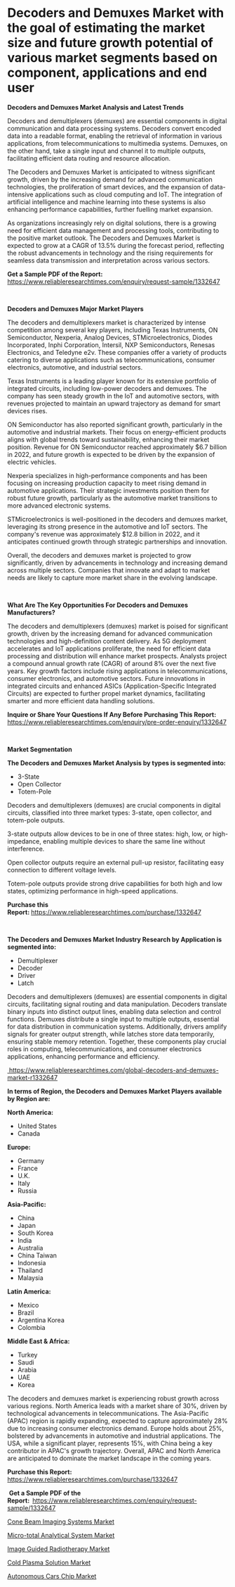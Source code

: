 <p><h1>Decoders and Demuxes Market with the goal of estimating the market size and future growth potential of various market segments based on component, applications and end user</h1></p><p><strong>Decoders and Demuxes Market Analysis and Latest Trends</strong></p>
<p><p>Decoders and demultiplexers (demuxes) are essential components in digital communication and data processing systems. Decoders convert encoded data into a readable format, enabling the retrieval of information in various applications, from telecommunications to multimedia systems. Demuxes, on the other hand, take a single input and channel it to multiple outputs, facilitating efficient data routing and resource allocation.</p><p>The Decoders and Demuxes Market is anticipated to witness significant growth, driven by the increasing demand for advanced communication technologies, the proliferation of smart devices, and the expansion of data-intensive applications such as cloud computing and IoT. The integration of artificial intelligence and machine learning into these systems is also enhancing performance capabilities, further fuelling market expansion. </p><p>As organizations increasingly rely on digital solutions, there is a growing need for efficient data management and processing tools, contributing to the positive market outlook. The Decoders and Demuxes Market is expected to grow at a CAGR of 13.5% during the forecast period, reflecting the robust advancements in technology and the rising requirements for seamless data transmission and interpretation across various sectors.</p></p>
<p><strong>Get a Sample PDF of the Report:&nbsp;</strong> <a href="https://www.reliableresearchtimes.com/enquiry/request-sample/1332647?utm_campaign=1626&utm_medium=2&utm_source=Github&utm_content=ia&utm_term=12102024&utm_id=decoders-and-demuxes">https://www.reliableresearchtimes.com/enquiry/request-sample/1332647</a></p>
<p>&nbsp;</p>
<p><strong>Decoders and Demuxes Major Market Players</strong></p>
<p><p>The decoders and demultiplexers market is characterized by intense competition among several key players, including Texas Instruments, ON Semiconductor, Nexperia, Analog Devices, STMicroelectronics, Diodes Incorporated, Inphi Corporation, Intersil, NXP Semiconductors, Renesas Electronics, and Teledyne e2v. These companies offer a variety of products catering to diverse applications such as telecommunications, consumer electronics, automotive, and industrial sectors.</p><p>Texas Instruments is a leading player known for its extensive portfolio of integrated circuits, including low-power decoders and demuxes. The company has seen steady growth in the IoT and automotive sectors, with revenues projected to maintain an upward trajectory as demand for smart devices rises.</p><p>ON Semiconductor has also reported significant growth, particularly in the automotive and industrial markets. Their focus on energy-efficient products aligns with global trends toward sustainability, enhancing their market position. Revenue for ON Semiconductor reached approximately $6.7 billion in 2022, and future growth is expected to be driven by the expansion of electric vehicles.</p><p>Nexperia specializes in high-performance components and has been focusing on increasing production capacity to meet rising demand in automotive applications. Their strategic investments position them for robust future growth, particularly as the automotive market transitions to more advanced electronic systems.</p><p>STMicroelectronics is well-positioned in the decoders and demuxes market, leveraging its strong presence in the automotive and IoT sectors. The company's revenue was approximately $12.8 billion in 2022, and it anticipates continued growth through strategic partnerships and innovation.</p><p>Overall, the decoders and demuxes market is projected to grow significantly, driven by advancements in technology and increasing demand across multiple sectors. Companies that innovate and adapt to market needs are likely to capture more market share in the evolving landscape.</p></p>
<p>&nbsp;</p>
<p><strong>What Are The Key Opportunities For Decoders and Demuxes Manufacturers?</strong></p>
<p><p>The decoders and demultiplexers (demuxes) market is poised for significant growth, driven by the increasing demand for advanced communication technologies and high-definition content delivery. As 5G deployment accelerates and IoT applications proliferate, the need for efficient data processing and distribution will enhance market prospects. Analysts project a compound annual growth rate (CAGR) of around 8% over the next five years. Key growth factors include rising applications in telecommunications, consumer electronics, and automotive sectors. Future innovations in integrated circuits and enhanced ASICs (Application-Specific Integrated Circuits) are expected to further propel market dynamics, facilitating smarter and more efficient data handling solutions.</p></p>
<p><strong>Inquire or Share Your Questions If Any Before Purchasing This Report:</strong> <a href="https://www.reliableresearchtimes.com/enquiry/pre-order-enquiry/1332647?utm_campaign=1626&utm_medium=2&utm_source=Github&utm_content=ia&utm_term=12102024&utm_id=decoders-and-demuxes">https://www.reliableresearchtimes.com/enquiry/pre-order-enquiry/1332647</a></p>
<p>&nbsp;</p>
<p><strong>Market Segmentation</strong></p>
<p><strong>The Decoders and Demuxes Market Analysis by types is segmented into:</strong></p>
<p><ul><li>3-State</li><li>Open Collector</li><li>Totem-Pole</li></ul></p>
<p><p>Decoders and demultiplexers (demuxes) are crucial components in digital circuits, classified into three market types: 3-state, open collector, and totem-pole outputs. </p><p>3-state outputs allow devices to be in one of three states: high, low, or high-impedance, enabling multiple devices to share the same line without interference. </p><p>Open collector outputs require an external pull-up resistor, facilitating easy connection to different voltage levels.</p><p>Totem-pole outputs provide strong drive capabilities for both high and low states, optimizing performance in high-speed applications.</p></p>
<p><strong>Purchase this Report:&nbsp;</strong><a href="https://www.reliableresearchtimes.com/purchase/1332647?utm_campaign=1626&utm_medium=2&utm_source=Github&utm_content=ia&utm_term=12102024&utm_id=decoders-and-demuxes">https://www.reliableresearchtimes.com/purchase/1332647</a></p>
<p>&nbsp;</p>
<p><strong>The Decoders and Demuxes Market Industry Research by Application is segmented into:</strong></p>
<p><ul><li>Demultiplexer</li><li>Decoder</li><li>Driver</li><li>Latch</li></ul></p>
<p><p>Decoders and demultiplexers (demuxes) are essential components in digital circuits, facilitating signal routing and data manipulation. Decoders translate binary inputs into distinct output lines, enabling data selection and control functions. Demuxes distribute a single input to multiple outputs, essential for data distribution in communication systems. Additionally, drivers amplify signals for greater output strength, while latches store data temporarily, ensuring stable memory retention. Together, these components play crucial roles in computing, telecommunications, and consumer electronics applications, enhancing performance and efficiency.</p></p>
<p><a href="https://www.reliableresearchtimes.com/global-decoders-and-demuxes-market-r1332647?utm_campaign=1626&utm_medium=2&utm_source=Github&utm_content=ia&utm_term=12102024&utm_id=decoders-and-demuxes">&nbsp;https://www.reliableresearchtimes.com/global-decoders-and-demuxes-market-r1332647</a></p>
<p><strong>In terms of Region, the Decoders and Demuxes Market Players available by Region are:</strong></p>
<p>
    <p> <strong> North America: </strong>
        <ul>
            <li>United States</li>
            <li>Canada</li>
        </ul>
        </p> 
    <p> <strong> Europe: </strong>
        <ul>
            <li>Germany</li>
            <li>France</li>
            <li>U.K.</li>
            <li>Italy</li>
            <li>Russia</li>
        </ul>
        </p> 
    <p> <strong> Asia-Pacific: </strong>
        <ul>
            <li>China</li>
            <li>Japan</li>
            <li>South Korea</li>
            <li>India</li>
            <li>Australia</li>
            <li>China Taiwan</li>
            <li>Indonesia</li>
            <li>Thailand</li>
            <li>Malaysia</li>
        </ul>
        </p> 
    <p> <strong> Latin America: </strong>
        <ul>
            <li>Mexico</li>
            <li>Brazil</li>
            <li>Argentina Korea</li>
            <li>Colombia</li>
        </ul>
        </p> 
    <p> <strong> Middle East & Africa: </strong>
        <ul>
            <li>Turkey</li>
            <li>Saudi</li>
            <li>Arabia</li>
            <li>UAE</li>
            <li>Korea</li>
        </ul>
    </p>
    </p>
<p><p>The decoders and demuxes market is experiencing robust growth across various regions. North America leads with a market share of 30%, driven by technological advancements in telecommunications. The Asia-Pacific (APAC) region is rapidly expanding, expected to capture approximately 28% due to increasing consumer electronics demand. Europe holds about 25%, bolstered by advancements in automotive and industrial applications. The USA, while a significant player, represents 15%, with China being a key contributor in APAC's growth trajectory. Overall, APAC and North America are anticipated to dominate the market landscape in the coming years.</p></p>
<p><strong>Purchase this Report: </strong><a href="https://www.reliableresearchtimes.com/purchase/1332647?utm_campaign=1626&utm_medium=2&utm_source=Github&utm_content=ia&utm_term=12102024&utm_id=decoders-and-demuxes">https://www.reliableresearchtimes.com/purchase/1332647</a></p>
<p>&nbsp;<strong>Get a Sample PDF of the Report:&nbsp;&nbsp;</strong><a href="https://www.reliableresearchtimes.com/enquiry/request-sample/1332647?utm_campaign=1626&utm_medium=2&utm_source=Github&utm_content=ia&utm_term=12102024&utm_id=decoders-and-demuxes">https://www.reliableresearchtimes.com/enquiry/request-sample/1332647</a></p>
<p><strong></strong></p>
<p><p><a href="https://www.linkedin.com/pulse/cone-beam-imaging-systems-market-investigation-industry-evolution-hyxif?utm_campaign=1626&utm_medium=2&utm_source=Github&utm_content=ia&utm_term=12102024&utm_id=decoders-and-demuxes">Cone Beam Imaging Systems Market</a></p><p><a href="https://www.linkedin.com/pulse/micro-total-analytical-system-market-velocity-105-cagr-zye4e?utm_campaign=1626&utm_medium=2&utm_source=Github&utm_content=ia&utm_term=12102024&utm_id=decoders-and-demuxes">Micro-total Analytical System Market</a></p><p><a href="https://github.com/mac1evjen/Market-Research-Report-List-1/blob/main/image-guided-radiotherapy-market.md?utm_campaign=1626&utm_medium=2&utm_source=Github&utm_content=ia&utm_term=12102024&utm_id=decoders-and-demuxes">Image Guided Radiotherapy Market</a></p><p><a href="https://www.linkedin.com/pulse/global-cold-plasma-solution-industry-research-report-competitive-jkttf?utm_campaign=1626&utm_medium=2&utm_source=Github&utm_content=ia&utm_term=12102024&utm_id=decoders-and-demuxes">Cold Plasma Solution Market</a></p><p><a href="https://github.com/BesaLoshi2000/Market-Research-Report-List-1/blob/main/autonomous-cars-chip-market.md?utm_campaign=1626&utm_medium=2&utm_source=Github&utm_content=ia&utm_term=12102024&utm_id=decoders-and-demuxes">Autonomous Cars Chip Market</a></p></p>